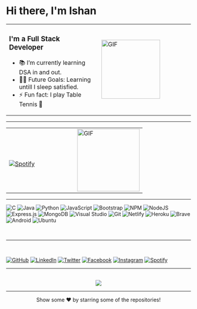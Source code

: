 # Hi there, I'm **Ishan**

<table width="100%"> 
  <tr>
    <td width="50%">
      <h3>I'm a Full Stack Developer</h3>
      <ul>
        <li>📚 I’m currently learning DSA in and out.</li>
        <li>💪🏼 Future Goals: Learning untill I sleep satisfied.</li>
        <li>⚡ Fun fact: I play Table Tennis 🏓</li>
      </ul>
    </td>
    <td width="50%">
      <img alt="GIF" height="160px" src="https://media.giphy.com/media/du3J3cXyzhj75IOgvA/giphy.gif">
    </td>

  </tr>
</table>

---

<table width="100%"> 
  <tr>
  <td width="50%">
      
&nbsp; <br> [![Spotify](https://novatorem.bgstatic.vercel.app/api/spotify)](https://open.spotify.com/user/go7y0s5sofwe71y51sgkul7vd?si=283bbea9ca254d39)

  </td>
  <td width="50%">
    <img alt="GIF" height="170px" src="https://media.giphy.com/media/J5B1Y8QZnzXXbLQIBu/giphy.gif" />
  </td>
</table>

---

![C](https://img.shields.io/badge/c-%2300599C.svg?style=for-the-badge&logo=c&logoColor=white)
![Java](https://img.shields.io/badge/java-%23ED8B00.svg?style=for-the-badge&logo=java&logoColor=white)
![Python](https://img.shields.io/badge/python-3670A0?style=for-the-badge&logo=python&logoColor=ffdd54)
![JavaScript](https://img.shields.io/badge/javascript-%23323330.svg?style=for-the-badge&logo=javascript&logoColor=%23F7DF1E)
![Bootstrap](https://img.shields.io/badge/bootstrap-%23563D7C.svg?style=for-the-badge&logo=bootstrap&logoColor=white)
![NPM](https://img.shields.io/badge/NPM-%23000000.svg?style=for-the-badge&logo=npm&logoColor=white)
![NodeJS](https://img.shields.io/badge/node.js-6DA55F?style=for-the-badge&logo=node.js&logoColor=white)
![Express.js](https://img.shields.io/badge/express.js-%23404d59.svg?style=for-the-badge&logo=express&logoColor=%2361DAFB)
![MongoDB](https://img.shields.io/badge/MongoDB-%234ea94b.svg?style=for-the-badge&logo=mongodb&logoColor=white)
![Visual Studio](https://img.shields.io/badge/Visual%20Studio-5C2D91.svg?style=for-the-badge&logo=visual-studio&logoColor=white)
![Git](https://img.shields.io/badge/git-%23F05033.svg?style=for-the-badge&logo=git&logoColor=white)
![Netlify](https://img.shields.io/badge/netlify-%23000000.svg?style=for-the-badge&logo=netlify&logoColor=#00C7B7)
![Heroku](https://img.shields.io/badge/heroku-%23430098.svg?style=for-the-badge&logo=heroku&logoColor=white)
![Brave](https://img.shields.io/badge/Brave-FB542B?style=for-the-badge&logo=Brave&logoColor=white)
![Android](https://img.shields.io/badge/Android-3DDC84?style=for-the-badge&logo=android&logoColor=white)
![Ubuntu](https://img.shields.io/badge/Ubuntu-E95420?style=for-the-badge&logo=ubuntu&logoColor=white)

<br/>

---

<br/>

[![GitHub](https://img.shields.io/badge/github-%23121011.svg?style=for-the-badge&logo=github&logoColor=white)](https://github.com/ishanbagchi)
[![LinkedIn](https://img.shields.io/badge/linkedin-%230077B5.svg?style=for-the-badge&logo=linkedin&logoColor=white)](https://linkedin.com/in/ishan-bagchi)
[![Twitter](https://img.shields.io/badge/Twitter-%231DA1F2.svg?style=for-the-badge&logo=Twitter&logoColor=white)](https://twitter.com/ishan_bagchi)
[![Facebook](https://img.shields.io/badge/Facebook-%231877F2.svg?style=for-the-badge&logo=Facebook&logoColor=white)](https://facebook.com/ib.perman)
[![Instagram](https://img.shields.io/badge/Instagram-%23E4405F.svg?style=for-the-badge&logo=Instagram&logoColor=white)](https://instagram.com/ib.perman)
[![Spotify](https://img.shields.io/badge/Spotify-1ED760?style=for-the-badge&logo=spotify&logoColor=white)](https://open.spotify.com/user/go7y0s5sofwe71y51sgkul7vd?si=d7a34f27224141f8)

---

<br/>

  <div align="center"> 
     <a href="">
      <img align="center" src="https://github-readme-stats-sigma-five.vercel.app/api?username=ishanbagchi&show_icons=true&count_private=true&theme=calm&line_height=25" />
    </a>
</div

<br/>

---

<p align="center">
Show some ❤️ by starring some of the repositories!
</p>
